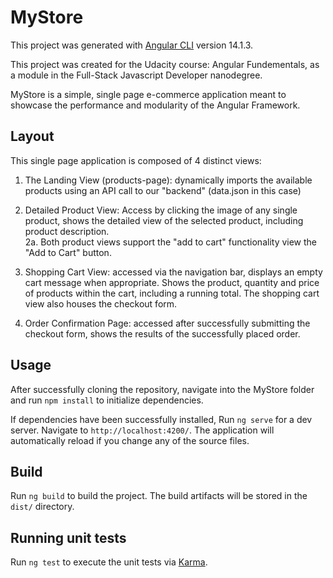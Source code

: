 # MyStore

This project was generated with [Angular CLI](https://github.com/angular/angular-cli) version 14.1.3.

This project was created for the Udacity course: Angular Fundementals, as a module in the Full-Stack Javascript Developer nanodegree.

MyStore is a simple, single page e-commerce application meant to showcase the performance and modularity of the Angular Framework.

## Layout

This single page application is composed of 4 distinct views: <br>

1.  The Landing View (products-page): dynamically imports the available products using an API call to our "backend" (data.json in this case)
2.  Detailed Product View: Access by clicking the image of any single product, shows the detailed view of the selected product, including product description. <br>
    2a. Both product views support the "add to cart" functionality view the "Add to Cart" button. <br>

3.  Shopping Cart View: accessed via the navigation bar, displays an empty cart message when appropriate. Shows the product, quantity and price of products within the cart, including a running total. The shopping cart view also houses the checkout form.
4.  Order Confirmation Page: accessed after successfully submitting the checkout form, shows the results of the successfully placed order.
    <br>

## Usage

After successfully cloning the repository, navigate into the MyStore folder and run `npm install` to initialize dependencies.

If dependencies have been successfully installed, Run `ng serve` for a dev server. Navigate to `http://localhost:4200/`. The application will automatically reload if you change any of the source files.

## Build

Run `ng build` to build the project. The build artifacts will be stored in the `dist/` directory.

## Running unit tests

Run `ng test` to execute the unit tests via [Karma](https://karma-runner.github.io).
